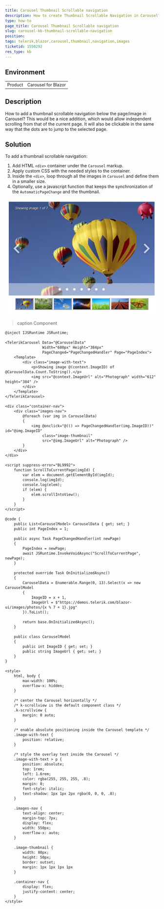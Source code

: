 ```yaml
---
title: Carousel Thumbnail Scrollable navigation
description: How to create Thumbnail Scrollable Navigation in Carousel?
type: how-to
page_title: Carousel Thumbnail Scrollable navigation
slug: carousel-kb-thumbnail-scrollable-navigation
position: 
tags: telerik,blazor,carousel,thumbnail,navigation,images
ticketid: 1550292
res_type: kb
---
```


## Environment
<table>
	<tbody>
		<tr>
			<td>Product</td>
			<td>Carousel for Blazor</td>
		</tr>
	</tbody>
</table>


## Description
How to add a thumbnail scrollable navigation below the page/image in Carousel? This would be a nice addition, which would allow independent scrolling from that of the current page. It will also be clickable in the same way that the dots are to jump to the selected page.

## Solution
To add a thumbnail scrollable navigation:

1. Add HTML `<div>` container under the `Carousel` markup.
2. Apply custom CSS with the needed styles to the container.
3. Inside the `<div>`, loop through all the images in `Carousel` and define them in a smaller size.
4. Optionally, use a javascript function that keeps the synchronization of the `AutomaticPageChange` and the thumbnail.

![](images/carousel-thumbnail-navigation.png)

>caption Component

````CSHTML
@inject IJSRuntime JSRuntime;

<TelerikCarousel Data="@CarouselData"
                 Width="600px" Height="384px"
                 PageChanged="PageChangedHandler" Page="PageIndex">
    <Template>
        <div class="image-with-text">
            <p>Showing image @(context.ImageID) of @CarouselData.Count.ToString().</p>
            <img src="@context.ImageUrl" alt="Photograph" width="612" height="384" />
        </div>
    </Template>
</TelerikCarousel>

<div class="container-nav">
    <div class="images-nav">
        @foreach (var img in CarouselData)
        {
            <img @onclick="@(() => PageChangedHandler(img.ImageID))" id="@img.ImageID"
                 class="image-thumbnail"
                 src="@img.ImageUrl" alt="Photograph" />
        }
    </div>
</div>

<script suppress-error="BL9992">
    function ScrollToCurrentPage(imgId) {
        var elem = document.getElementById(imgId);
        console.log(imgId);
        console.log(elem);
        if (elem) {
            elem.scrollIntoView();
        }
    }
</script>

@code {
    public List<CarouselModel> CarouselData { get; set; }
    public int PageIndex = 1;

    public async Task PageChangedHandler(int newPage)
    {
        PageIndex = newPage;
        await JSRuntime.InvokeVoidAsync("ScrollToCurrentPage", newPage);
    }

    protected override Task OnInitializedAsync()
    {
        CarouselData = Enumerable.Range(0, 13).Select(x => new CarouselModel
        {
            ImageID = x + 1,
            ImageUrl = $"https://demos.telerik.com/blazor-ui/images/photos/{x % 7 + 1}.jpg"
        }).ToList();

        return base.OnInitializedAsync();
    }

    public class CarouselModel
    {
        public int ImageID { get; set; }
        public string ImageUrl { get; set; }
    }
}

<style>
    html, body {
        max-width: 100%;
        overflow-x: hidden;
    }

    /* center the Carousel horizontally */
    /* k-scrollview is the default component class */
    .k-scrollview {
        margin: 0 auto;
    }

    /* enable absolute positioning inside the Carousel template */
    .image-with-text {
        position: relative;
    }

    /* style the overlay text inside the Carousel */
    .image-with-text > p {
        position: absolute;
        top: 1rem;
        left: 1.6rem;
        color: rgba(255, 255, 255, .8);
        margin: 0;
        font-style: italic;
        text-shadow: 1px 1px 2px rgba(0, 0, 0, .8);
    }

    .images-nav {
        text-align: center;
        margin-top: 7px;
        display: flex;
        width: 550px;
        overflow-x: auto;
    }

    .image-thumbnail {
        width: 80px;
        height: 50px;
        border: outset;
        margin: 1px 1px 1px 1px
    }

    .container-nav {
        display: flex;
        justify-content: center;
    }
</style>
````
